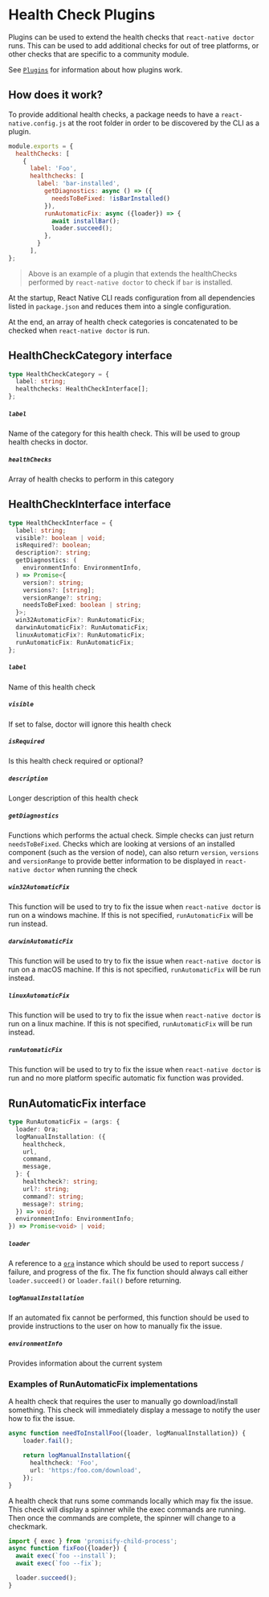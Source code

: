 # Health Check Plugins

Plugins can be used to extend the health checks that `react-native doctor` runs.  This can be used to add additional checks for out of tree platforms, or other checks that are specific to a community module.

See [`Plugins`](./plugins.md) for information about how plugins work.  

## How does it work?

To provide additional health checks, a package needs to have a `react-native.config.js` at the root folder in order to be discovered by the CLI as a plugin.

```js
module.exports = {
  healthChecks: [
    {
      label: 'Foo',
      healthchecks: [
        label: 'bar-installed',
          getDiagnostics: async () => ({
            needsToBeFixed: !isBarInstalled()
          }),
          runAutomaticFix: async ({loader}) => {
            await installBar();
            loader.succeed();
          },
        }
      ],
};
```

> Above is an example of a plugin that extends the healthChecks performed by `react-native doctor` to check if `bar` is installed.

At the startup, React Native CLI reads configuration from all dependencies listed in `package.json` and reduces them into a single configuration.

At the end, an array of health check categories is concatenated to be checked when `react-native doctor` is run.

## HealthCheckCategory interface

```ts
type HealthCheckCategory = {
  label: string;
  healthchecks: HealthCheckInterface[];
};
```

##### `label`

Name of the category for this health check. This will be used to group health checks in doctor.

##### `healthChecks`

Array of health checks to perform in this category

## HealthCheckInterface interface

```ts
type HealthCheckInterface = {
  label: string;
  visible?: boolean | void;
  isRequired?: boolean;
  description?: string;
  getDiagnostics: (
    environmentInfo: EnvironmentInfo,
  ) => Promise<{
    version?: string;
    versions?: [string];
    versionRange?: string;
    needsToBeFixed: boolean | string;
  }>;
  win32AutomaticFix?: RunAutomaticFix;
  darwinAutomaticFix?: RunAutomaticFix;
  linuxAutomaticFix?: RunAutomaticFix;
  runAutomaticFix: RunAutomaticFix;
};
```

##### `label`

Name of this health check

##### `visible`

If set to false, doctor will ignore this health check

##### `isRequired`

Is this health check required or optional?

##### `description`

Longer description of this health check

##### `getDiagnostics`

Functions which performs the actual check.  Simple checks can just return `needsToBeFixed`.  Checks which are looking at versions of an installed component (such as the version of node), can also return `version`, `versions` and `versionRange` to provide better information to be displayed in `react-native doctor` when running the check

##### `win32AutomaticFix`

This function will be used to try to fix the issue when `react-native doctor` is run on a windows machine. If this is not specified, `runAutomaticFix` will be run instead.

##### `darwinAutomaticFix`

This function will be used to try to fix the issue when `react-native doctor` is run on a macOS machine. If this is not specified, `runAutomaticFix` will be run instead.

##### `linuxAutomaticFix`

This function will be used to try to fix the issue when `react-native doctor` is run on a linux machine. If this is not specified, `runAutomaticFix` will be run instead.

##### `runAutomaticFix`

This function will be used to try to fix the issue when `react-native doctor` is run and no more platform specific automatic fix function was provided.

## RunAutomaticFix interface

```ts
type RunAutomaticFix = (args: {
  loader: Ora;
  logManualInstallation: ({
    healthcheck,
    url,
    command,
    message,
  }: {
    healthcheck?: string;
    url?: string;
    command?: string;
    message?: string;
  }) => void;
  environmentInfo: EnvironmentInfo;
}) => Promise<void> | void;
```

##### `loader`

A reference to a [`ora`](https://www.npmjs.com/package/ora) instance which should be used to report success / failure, and progress of the fix.  The fix function should always call either `loader.succeed()` or `loader.fail()` before returning.

##### `logManualInstallation`

If an automated fix cannot be performed, this function should be used to provide instructions to the user on how to manually fix the issue.

##### `environmentInfo`

Provides information about the current system

### Examples of RunAutomaticFix implementations

A health check that requires the user to manually go download/install something.  This check will immediately display a message to notify the user how to fix the issue.

```ts
async function needToInstallFoo({loader, logManualInstallation}) {
    loader.fail();

    return logManualInstallation({
      healthcheck: 'Foo',
      url: 'https:/foo.com/download',
    });
}
```

A health check that runs some commands locally which may fix the issue.  This check will display a spinner while the exec commands are running.  Then once the commands are complete, the spinner will change to a checkmark.

```ts
import { exec } from 'promisify-child-process';
async function fixFoo({loader}) {
  await exec(`foo --install`);
  await exec(`foo --fix`);

  loader.succeed();
}
